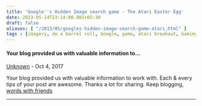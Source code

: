 ```yaml
---
title: 'Google''s Hidden Image search game - The Atari Easter Egg'
date: 2013-05-14T23:14:00.001+05:30
draft: false
aliases: [ "/2013/05/googles-hidden-image-search-game-atari.html" ]
tags : [imagery, do a barrel roll, Google, game, atari breakout, Gaming, News, Search engine]
---
```


#### Your blog provided us with valuable information to...
[Unknown](https://www.blogger.com/profile/11365461196484400880 "noreply@blogger.com") - <time datetime="2017-10-19T17:42:52.502+05:30">Oct 4, 2017</time>

Your blog provided us with valuable information to work with. Each & every tips of your post are awesome. Thanks a lot for sharing. Keep blogging,  
[words with friends](https://www.knightsoftheshattering.com/words-with-friends)
<hr />
